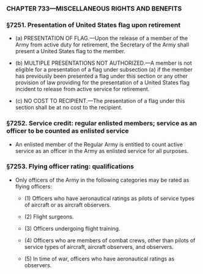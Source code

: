 ### **CHAPTER 733—MISCELLANEOUS RIGHTS AND BENEFITS**

### §7251. Presentation of United States flag upon retirement
* (a) PRESENTATION OF FLAG.—Upon the release of a member of the Army from active duty for retirement, the Secretary of the Army shall present a United States flag to the member.

* (b) MULTIPLE PRESENTATIONS NOT AUTHORIZED.—A member is not eligible for a presentation of a flag under subsection (a) if the member has previously been presented a flag under this section or any other provision of law providing for the presentation of a United States flag incident to release from active service for retirement.

* (c) NO COST TO RECIPIENT.—The presentation of a flag under this section shall be at no cost to the recipient.

### §7252. Service credit: regular enlisted members; service as an officer to be counted as enlisted service
* An enlisted member of the Regular Army is entitled to count active service as an officer in the Army as enlisted service for all purposes.

### §7253. Flying officer rating: qualifications
* Only officers of the Army in the following categories may be rated as flying officers:

  * (1) Officers who have aeronautical ratings as pilots of service types of aircraft or as aircraft observers.

  * (2) Flight surgeons.

  * (3) Officers undergoing flight training.

  * (4) Officers who are members of combat crews, other than pilots of service types of aircraft, aircraft observers, and observers.

  * (5) In time of war, officers who have aeronautical ratings as observers.